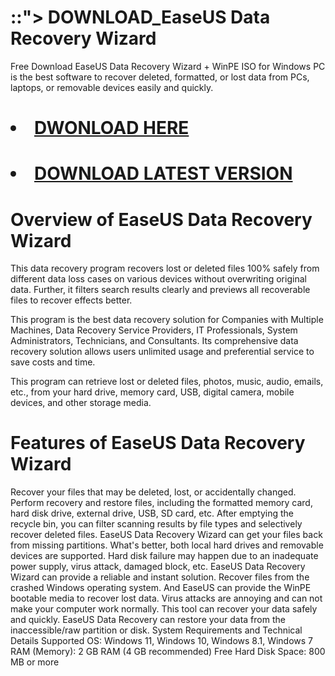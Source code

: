 # ::"> DOWNLOAD_EaseUS Data Recovery Wizard
Free Download EaseUS Data Recovery Wizard + WinPE ISO for Windows PC is the best software to recover deleted, formatted, or lost data from PCs, laptops, or removable devices easily and quickly.

# <li><a class="gplay" href="https://www.piratepc.info/download-full-setup-for-pc-mac-android/">DWONLOAD HERE </a></li>
# <li><a class="download" href="https://www.piratepc.info/download-full-setup-for-pc-mac-android/">DOWNLOAD LATEST VERSION </a></li>

# Overview of EaseUS Data Recovery Wizard
This data recovery program recovers lost or deleted files 100% safely from different data loss cases on various devices without overwriting original data. Further, it filters search results clearly and previews all recoverable files to recover effects better.

This program is the best data recovery solution for Companies with Multiple Machines, Data Recovery Service Providers, IT Professionals, System Administrators, Technicians, and Consultants. Its comprehensive data recovery solution allows users unlimited usage and preferential service to save costs and time.

This program can retrieve lost or deleted files, photos, music, audio, emails, etc., from your hard drive, memory card, USB, digital camera, mobile devices, and other storage media.

# Features of EaseUS Data Recovery Wizard
Recover your files that may be deleted, lost, or accidentally changed.
Perform recovery and restore files, including the formatted memory card, hard disk drive, external drive, USB, SD card, etc.
After emptying the recycle bin, you can filter scanning results by file types and selectively recover deleted files.
EaseUS Data Recovery Wizard can get your files back from missing partitions. What's better, both local hard drives and removable devices are supported.
Hard disk failure may happen due to an inadequate power supply, virus attack, damaged block, etc. EaseUS Data Recovery Wizard can provide a reliable and instant solution.
Recover files from the crashed Windows operating system. And EaseUS can provide the WinPE bootable media to recover lost data.
Virus attacks are annoying and can not make your computer work normally. This tool can recover your data safely and quickly.
EaseUS Data Recovery can restore your data from the inaccessible/raw partition or disk.
System Requirements and Technical Details
Supported OS: Windows 11, Windows 10, Windows 8.1, Windows 7
RAM (Memory): 2 GB RAM (4 GB recommended)
Free Hard Disk Space: 800 MB or more
